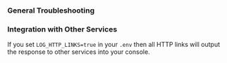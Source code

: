 ### General Troubleshooting

### Integration with Other Services

If you set `LOG_HTTP_LINKS=true` in your `.env` then all HTTP links will output
the response to other services into your console.
